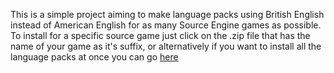 This is a simple project aiming to make language packs using British English instead of American English for as many Source Engine games as possible.
To install for a specific source game just click on the .zip file that has the name of your game as it's suffix, or alternatively if you want to install all the language packs at once you can go [here](https://github.com/fragmentofgaming/sourcegamesukenglish/releases/tag/releases)
